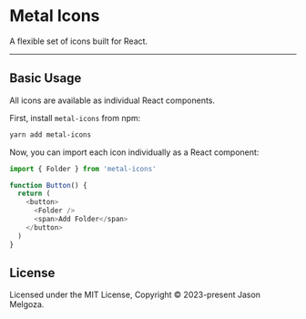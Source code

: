 # Metal Icons

A flexible set of icons built for React.

---

## Basic Usage

All icons are available as individual React components.

First, install `metal-icons` from npm:

```bash
yarn add metal-icons
```

Now, you can import each icon individually as a React component:

```JavaScript
import { Folder } from 'metal-icons'

function Button() {
  return (
    <button>
      <Folder />
      <span>Add Folder</span>
    </button>
  )
}
```

## License

Licensed under the MIT License, Copyright © 2023-present Jason Melgoza.
